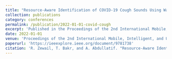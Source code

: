 ```yaml
---
title: "Resource-Aware Identification of COVID-19 Cough Sounds Using Wavelet Scattering Embeddings"
collection: publications
category: conferences
permalink: /publication/2022-01-01-covid-cough
excerpt: 'Published in the Proceedings of the 2nd International Mobile, Intelligent, and Ubiquitous Computing Conference (MIUCC).'
date: 2022-01-01
venue: 'Proceedings of the 2nd International Mobile, Intelligent, and Ubiquitous Computing Conference (MIUCC), Cairo, Egypt, 2022'
paperurl: 'https://ieeexplore.ieee.org/document/9781738'
citation: 'R. Zewail, T. Bakr, and A. Abdullatif. "Resource-Aware Identification of COVID-19 Cough Sounds Using Wavelet Scattering Embeddings." <i>Proceedings of the 2nd International Mobile, Intelligent, and Ubiquitous Computing Conference (MIUCC)</i>, Cairo, Egypt, 2022, pp. 365-370, doi: 10.1109/MIUCC55081.2022.9781738.'
---
```

